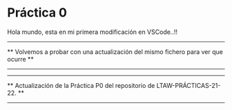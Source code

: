  # Práctica 0

Hola mundo, esta en mi primera modificación en VSCode..!!

***********************************************************************************

** Volvemos a probar con una actualización del mismo fichero para ver que ocurre **

***********************************************************************************

***********************************************************************************

** Actualización de la Práctica P0 del repositorio de LTAW-PRÁCTICAS-21-22. **

***********************************************************************************